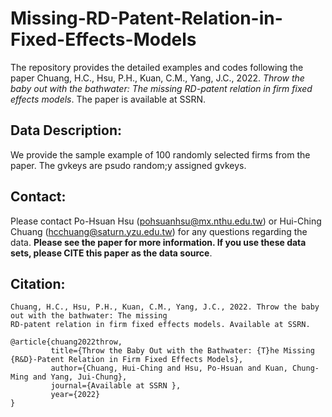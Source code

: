 # Missing-RD-Patent-Relation-in-Fixed-Effects-Models
The repository provides the detailed examples and codes following the paper Chuang, H.C., Hsu, P.H., Kuan, C.M., Yang, J.C., 2022. *Throw the baby out with the bathwater: The missing RD-patent relation in firm fixed effects models*. The paper is available at SSRN.

## Data Description:
We provide the sample example of 100 randomly selected firms from the paper. The gvkeys are psudo random;y assigned gvkeys.




## Contact:
Please contact Po-Hsuan Hsu (pohsuanhsu@mx.nthu.edu.tw) or Hui-Ching Chuang (hcchuang@saturn.yzu.edu.tw) for any questions regarding the data.
**Please see the paper for more information. If you use these data sets, please CITE this paper as the data source**.

## Citation:
```
Chuang, H.C., Hsu, P.H., Kuan, C.M., Yang, J.C., 2022. Throw the baby out with the bathwater: The missing
RD-patent relation in firm fixed effects models. Available at SSRN.
```
```
@article{chuang2022throw, 
         title={Throw the Baby Out with the Bathwater: {T}he Missing {R&D}-Patent Relation in Firm Fixed Effects Models},
         author={Chuang, Hui-Ching and Hsu, Po-Hsuan and Kuan, Chung-Ming and Yang, Jui-Chung},
         journal={Available at SSRN },
         year={2022}
}
```
